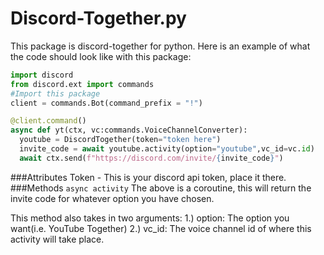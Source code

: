 # Discord-Together.py

This package is discord-together for python. Here is an example of what the code should look like with this package:
```python
import discord
from discord.ext import commands
#Import this package
client = commands.Bot(command_prefix = "!")

@client.command()
async def yt(ctx, vc:commands.VoiceChannelConverter):
  youtube = DiscordTogether(token="token here")
  invite_code = await youtube.activity(option="youtube",vc_id=vc.id)
  await ctx.send(f"https://discord.com/invite/{invite_code}")
```
###Attributes
Token - This is your discord api token, place it there.
###Methods
`async activity`
The above is a coroutine, this will return the invite code for whatever option you have chosen.

This method also takes in two arguments:
1.) option: The option you want(i.e. YouTube Together)
2.) vc_id: The voice channel id of where this activity will take place.
